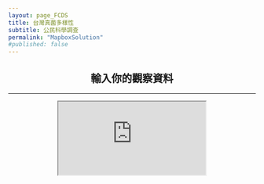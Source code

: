 ```yaml
---
layout: page_FCDS
title: 台灣真菌多樣性
subtitle: 公民科學調查
permalink: "MapboxSolution"
#published: false
---
```

<h2 style="text-align: center;">輸入你的觀察資料</h2>
<hr>
<div style="text-align:center;">
  <iframe src="https://script.google.com/macros/s/AKfycbx3PvWuqNmBj6Bt-LAKZi2cOm6mPQo7_5QxdT4jAOvOaSie6slmkThR6QFNmmBYZ6KVmA/exec">
  </iframe>
</div>

